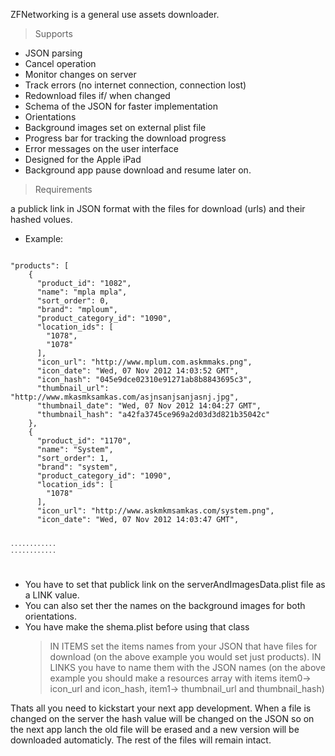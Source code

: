 ZFNetworking is a general use assets downloader.

> Supports
 
- JSON parsing
- Cancel operation
- Monitor changes on server
- Track errors (no internet connection, connection lost)
- Redownload files if/ when changed
- Schema of the JSON for faster implementation
- Orientations
- Background images set on external plist file
- Progress bar for tracking the download progress
- Error messages on the user interface
- Designed for the Apple iPad 
- Background app pause download and resume later on.

> Requirements

a publick link in JSON format with the files for download (urls) and their hashed volues.

- Example:

<code>
"products": [
    {
      "product_id": "1082",
      "name": "mpla mpla",
      "sort_order": 0,
      "brand": "mploum",
      "product_category_id": "1090",
      "location_ids": [
        "1078",
        "1078"
      ],
      "icon_url": "http://www.mplum.com.askmmaks.png",
      "icon_date": "Wed, 07 Nov 2012 14:03:52 GMT",
      "icon_hash": "045e9dce02310e91271ab8b8843695c3",
      "thumbnail_url": "http://www.mkasmksamkas.com/asjnsanjsanjasnj.jpg",
      "thumbnail_date": "Wed, 07 Nov 2012 14:04:27 GMT",
      "thumbnail_hash": "a42fa3745ce969a2d03d3d821b35042c"
    },
    {
      "product_id": "1170",
      "name": "System",
      "sort_order": 1,
      "brand": "system",
      "product_category_id": "1090",
      "location_ids": [
        "1078"
      ],
      "icon_url": "http://www.askmkmsamkas.com/system.png",
      "icon_date": "Wed, 07 Nov 2012 14:03:47 GMT",
    
    ............
    ............

</code>

- You have to set that publick link on the serverAndImagesData.plist file as a LINK value.
- You can also set ther the names on the background images for both orientations.
- You have make the shema.plist before using that class
    > IN ITEMS set the items names from your JSON that have files for download (on the above example you would set just products).
    > IN LINKS you have to name them with the JSON names (on the above example you should make a resources array with items item0-> icon_url and icon_hash, item1-> thumbnail_url and thumbnail_hash)

Thats all you need to kickstart your next app development. When a file is changed on the server the hash value will be changed on the JSON so on the next app lanch the old file will be erased and a new version will be downloaded automaticly. The rest of the files will remain intact. 



